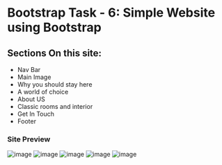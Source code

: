 # Bootstrap Task - 6: Simple Website using Bootstrap

## Sections On this site:
- Nav Bar
- Main Image
- Why you should stay here
- A world of choice
- About US
- Classic rooms and interior
- Get In Touch
- Footer

### Site Preview

![image](https://user-images.githubusercontent.com/127378016/224018782-4c1b3cfb-d272-431e-8559-eff002f64642.png)
![image](https://user-images.githubusercontent.com/127378016/224019060-a063e5c6-b303-40dc-97cf-efb94763e814.png)
![image](https://user-images.githubusercontent.com/127378016/224019130-8dc920f3-b0bd-4fdb-b7e8-79a5b26d06cf.png)
![image](https://user-images.githubusercontent.com/127378016/224019190-2fc5c8d5-21d3-4b88-aded-8f8c0d19dd3b.png)
![image](https://user-images.githubusercontent.com/127378016/224019220-0a7184ea-558f-4742-9ae6-fe74c9317e3f.png)

  

